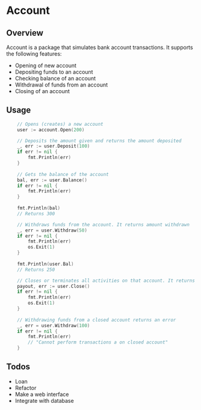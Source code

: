 # Account

## Overview
Account is a package that simulates bank account transactions. It supports the following features: 
- Opening of new account
- Depositing funds to an account
- Checking balance of an account
- Withdrawal of funds from an account
- Closing of an account

## Usage 
```go
    // Opens (creates) a new account
    user := account.Open(200)

    // Deposits the amount given and returns the amount deposited
    _, err := user.Deposit(100)
	if err != nil {
		fmt.Println(err)
    }
    
    // Gets the balance of the account
    bal, err := user.Balance()
	if err != nil {
		fmt.Println(err)
    }
    
    fmt.Println(bal)
    // Returns 300

    // Withdraws funds from the account. It returns amount withdrawn
    _, err = user.Withdraw(50)
	if err != nil {
		fmt.Println(err)
		os.Exit(1)
    }
    
    fmt.Println(user.Bal)
    // Returns 250

    // Closes or terminates all activities on that account. It returns the remaining balance in the account
    payout, err := user.Close()
	if err != nil {
		fmt.Println(err)
		os.Exit(1)
    }
    
    // Withdrawing funds from a closed account returns an error
    _, err = user.Withdraw(100)
	if err != nil {
		fmt.Println(err)
        // "Cannot perform transactions a on closed account"
    }
```


## Todos
- Loan
- Refactor
- Make a web interface
- Integrate with database